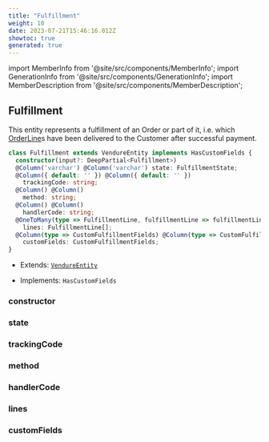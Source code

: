```yaml
---
title: "Fulfillment"
weight: 10
date: 2023-07-21T15:46:16.012Z
showtoc: true
generated: true
---
```

<!-- This file was generated from the Vendure source. Do not modify. Instead, re-run the "docs:build" script -->
import MemberInfo from '@site/src/components/MemberInfo';
import GenerationInfo from '@site/src/components/GenerationInfo';
import MemberDescription from '@site/src/components/MemberDescription';


## Fulfillment

<GenerationInfo sourceFile="packages/core/src/entity/fulfillment/fulfillment.entity.ts" sourceLine="17" packageName="@vendure/core" />

This entity represents a fulfillment of an Order or part of it, i.e. which <a href='/reference/typescript-api/entities/order-line#orderline'>OrderLine</a>s have been
delivered to the Customer after successful payment.

```ts title="Signature"
class Fulfillment extends VendureEntity implements HasCustomFields {
  constructor(input?: DeepPartial<Fulfillment>)
  @Column('varchar') @Column('varchar') state: FulfillmentState;
  @Column({ default: '' }) @Column({ default: '' })
    trackingCode: string;
  @Column() @Column()
    method: string;
  @Column() @Column()
    handlerCode: string;
  @OneToMany(type => FulfillmentLine, fulfillmentLine => fulfillmentLine.fulfillment) @OneToMany(type => FulfillmentLine, fulfillmentLine => fulfillmentLine.fulfillment)
    lines: FulfillmentLine[];
  @Column(type => CustomFulfillmentFields) @Column(type => CustomFulfillmentFields)
    customFields: CustomFulfillmentFields;
}
```
* Extends: <code><a href='/reference/typescript-api/entities/vendure-entity#vendureentity'>VendureEntity</a></code>


* Implements: <code>HasCustomFields</code>



<div className="members-wrapper">

### constructor

<MemberInfo kind="method" type="(input?: DeepPartial&#60;<a href='/reference/typescript-api/entities/fulfillment#fulfillment'>Fulfillment</a>&#62;) => Fulfillment"   />


### state

<MemberInfo kind="property" type="<a href='/reference/typescript-api/fulfillment/fulfillment-state#fulfillmentstate'>FulfillmentState</a>"   />


### trackingCode

<MemberInfo kind="property" type="string"   />


### method

<MemberInfo kind="property" type="string"   />


### handlerCode

<MemberInfo kind="property" type="string"   />


### lines

<MemberInfo kind="property" type="<a href='/reference/typescript-api/entities/order-line-reference#fulfillmentline'>FulfillmentLine</a>[]"   />


### customFields

<MemberInfo kind="property" type="CustomFulfillmentFields"   />




</div>
